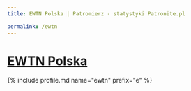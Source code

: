 ```yaml
---
title: EWTN Polska | Patromierz - statystyki Patronite.pl

permalink: /ewtn
---
```


# [EWTN Polska](https://patronite.pl/ewtn)

{% include profile.md name="ewtn" prefix="e" %}
